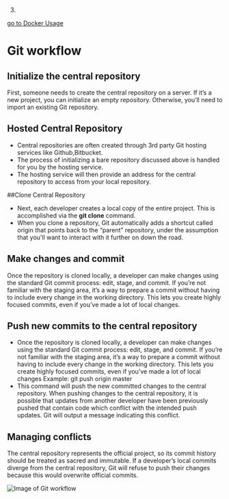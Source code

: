 3.

[go to Docker Usage](https://github.com/hkstone14/Team-Project-1/blob/master/Docker_usage.md)

# Git workflow

## Initialize the central repository
First, someone needs to create the central repository on a server. If it’s a new project, you can initialize an empty repository. Otherwise, you’ll need to import an existing Git repository.

## Hosted Central Repository
* Central repositories are often created through 3rd party Git hosting services like Github,Bitbucket. 
* The process of initializing a bare repository discussed above is handled for you by the hosting service. 
* The hosting service will then provide an address for the central repository to access from your local repository.

##Clone Central Repository
* Next, each developer creates a local copy of the entire project. This is accomplished via the **git clone** command.
* When you clone a repository, Git automatically adds a shortcut called origin that points back to the “parent” repository, under the assumption that you'll want to interact with it further on down the road. 

## Make changes and commit
Once the repository is cloned locally, a developer can make changes using the standard Git commit process: edit, stage, and commit. If you’re not familiar with the staging area, it’s a way to prepare a commit without having to include every change in the working directory. This lets you create highly focused commits, even if you’ve made a lot of local changes.

## Push new commits to the central repository
* Once the repository is cloned locally, a developer can make changes using the standard Git commit process: edit, stage, and commit. If you’re not familiar with the staging area, it’s a way to prepare a commit without having to include every change in the working directory. This lets you create highly focused commits, even if you’ve made a lot of local changes
Example: git push origin master
* This command will push the new committed changes to the central repository. When pushing changes to the central repository, it is possible that updates from another developer have been previously pushed that contain code which conflict with the intended push updates. Git will output a message indicating this conflict.

## Managing conflicts
The central repository represents the official project, so its commit history should be treated as sacred and immutable. If a developer’s local commits diverge from the central repository, Git will refuse to push their changes because this would overwrite official commits.

![Image of Git workflow](https://miro.medium.com/max/2800/1*9yJY7fyscWFUVRqnx0BM6A.png)